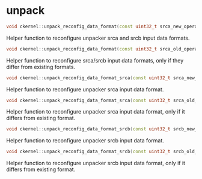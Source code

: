 # unpack

```cpp
void ckernel::unpack_reconfig_data_format(const uint32_t srca_new_operand, const uint32_t srcb_new_operand)
```

Helper function to reconfigure unpacker srca and srcb input data formats. 

```cpp
void ckernel::unpack_reconfig_data_format(const uint32_t srca_old_operand, const uint32_t srca_new_operand, const uint32_t srcb_old_operand, const uint32_t srcb_new_operand)
```

Helper function to reconfigure srca/srcb input data formats, only if they differ from existing formats. 

```cpp
void ckernel::unpack_reconfig_data_format_srca(const uint32_t srca_new_operand)
```

Helper function to reconfigure unpacker srca input data format. 

```cpp
void ckernel::unpack_reconfig_data_format_srca(const uint32_t srca_old_operand, const uint32_t srca_new_operand)
```

Helper function to reconfigure unpacker srca input data format, only if it differs from existing format. 

```cpp
void ckernel::unpack_reconfig_data_format_srcb(const uint32_t srcb_new_operand)
```

Helper function to reconfigure unpacker srcb input data format. 

```cpp
void ckernel::unpack_reconfig_data_format_srcb(const uint32_t srcb_old_operand, const uint32_t srcb_new_operand)
```

Helper function to reconfigure unpacker srcb input data format, only if it differs from existing format.
